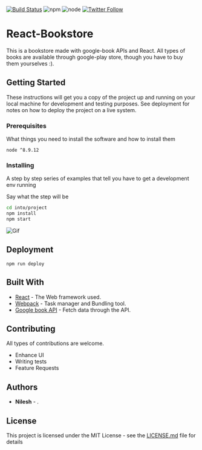 [![Build Status](https://travis-ci.org/nileshgulia1/React-bookstore.svg?branch=master)](https://travis-ci.org/nileshgulia1/React-bookstore) 
![npm](https://img.shields.io/npm/v/npm.svg) ![node](https://img.shields.io/node/v/passport.svg)
[![Twitter Follow](https://img.shields.io/twitter/follow/espadrine.svg?style=social&label=Follow)](https://twitter.com/nileshgulia)

# React-Bookstore

This is a bookstore made with google-book APIs and React. All types of books are available through google-play store, though you have to buy them yourselves :).

## Getting Started

These instructions will get you a copy of the project up and running on your local machine for development and testing purposes. See deployment for notes on how to deploy the project on a live system.

### Prerequisites

What things you need to install the software and how to install them

```
node ^8.9.12
```

### Installing

A step by step series of examples that tell you have to get a development env running

Say what the step will be

``` bash
cd into/project
npm install
npm start

```

![Gif](https://media.giphy.com/media/mJqfATHuHv65SyvnzV/giphy.gif)


## Deployment

```
npm run deploy
```

## Built With

* [React](https://github.com/facebook/react) - The Web framework used.
* [Webpack](https://webpack.js.org) - Task manager and Bundling tool.
* [Google book API](https://developers.google.com/books/docs/v1/getting_started) - Fetch data through the API.

## Contributing

All types of contributions are welcome.
- Enhance UI
- Writing tests
- Feature Requests


## Authors

* **Nilesh**  - [](https://github.com/nileshgulia1).


## License

This project is licensed under the MIT License - see the [LICENSE.md](LICENSE.md) file for details

